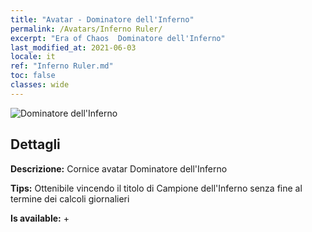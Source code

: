```yaml
---
title: "Avatar - Dominatore dell'Inferno"
permalink: /Avatars/Inferno Ruler/
excerpt: "Era of Chaos  Dominatore dell'Inferno"
last_modified_at: 2021-06-03
locale: it
ref: "Inferno Ruler.md"
toc: false
classes: wide
---
```

 ![Dominatore dell'Inferno](/images/a/avatarFrame_58.png)

## Dettagli

 **Descrizione:** Cornice avatar Dominatore dell'Inferno 

 **Tips:** Ottenibile vincendo il titolo di Campione dell'Inferno senza fine al termine dei calcoli giornalieri 

 **Is available:**  + 

